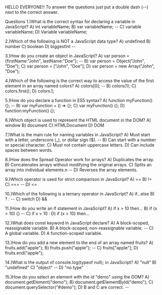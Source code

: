 HELLO EVERYONE!! To answer the questions just put a double dash (--) next to the correct answer.

Questions
1.)What is the correct syntax for declaring a variable in JavaScript?
A) int variableName;
B) var variableName; --
C) variable variableName;
D) Variable variableName;

2.)Which of the following is NOT a JavaScript data type?
A) undefined
B) number
C) boolean
D) biggestInt --

3.)How do you create an object in JavaScript?
A) var person = {firstName:"John", lastName:"Doe"}; --
B) var person = Object("John", "Doe");
C) var person = ["John", "Doe"];
D) var person = new Array("John", "Doe");

4.)Which of the following is the correct way to access the value of the first element in an array named colors?
A) colors[0]; --
B) colors(1);
C) colors.first();
D) colors.1;

5.)How do you declare a function in ES5 syntax?
A) function myFunction() {}; --
B) var myFunction = () => {};
C) var myFunction() {};
D) function:myFunction() {};

6.)Which object is used to represent the HTML document in the DOM?
A) window
B) document 
C) HTMLDocument
D) DOM

7.)What is the main rule for naming variables in JavaScript?
A) Must start with a letter, underscore (\_), or dollar sign ($). --
B) Can start with a number or special character.
C) Must not contain uppercase letters.
D) Can include spaces between words.

8.)How does the Spread Operator work for arrays?
A) Duplicates the array.
B) Concatenates arrays without modifying the original arrays.
C) Splits an array into individual elements.n --
D) Reverses the array elements.

9.)Which operator is used for strict comparison in JavaScript?
A) ==
B) !=
C) === --
D) <=

10.)Which of the following is a ternary operator in JavaScript?
A) if...else
B) ? : --
C) switch
D) &&

11.)How do you write an if statement in JavaScript?
A) if x > 10 then...
B) if (x > 10) {} --
C) if x > 10 :
D) if (x > 10) then...

12.)What does const keyword in JavaScript declare?
A) A block-scoped, reassignable variable.
B) A block-scoped, non-reassignable variable. --
C) A global variable.
D) A function-scoped variable.

13.)How do you add a new element to the end of an array named fruits?
A) fruits.add("apple");
B) fruits.push("apple"); --
C) fruits["apple"];
D) fruits.end("apple");

14.)What is the output of console.log(typeof null); in JavaScript?
A) "null"
B) "undefined"
C) "object" --
D) "no type"

15.)How do you select an element with the id "demo" using the DOM?
A) document.getElement("demo");
B) document.getElementById("demo");
C) document.querySelector("#demo");
D) B and C are correct. --
